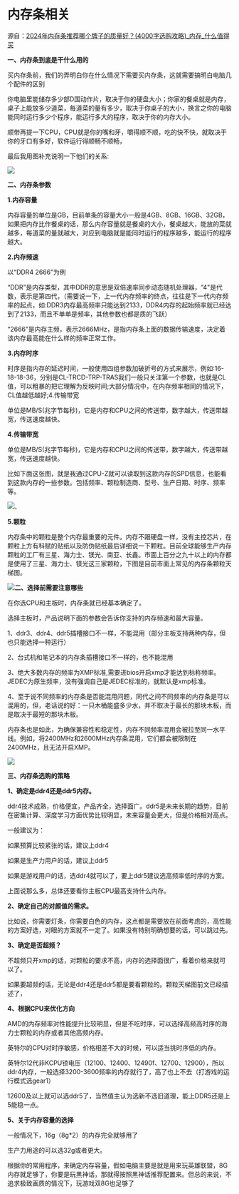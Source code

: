﻿# 内存条相关

源自：[2024年内存条推荐哪个牌子的质量好？(4000字选购攻略)_内存_什么值得买](https://post.smzdm.com/p/ag5vk0p3/)

**一、内存条到底是干什么用的**

买内存条前，我们的弄明白你在什么情况下需要买内存条，这就需要搞明白电脑几个配件的区别

你电脑里能储存多少部D国动作片，取决于你的硬盘大小；你家的餐桌就是内存，桌子上能放多少道菜，每道菜的量有多少，取决于你桌子的大小，换言之你的电脑能同时运行多少个程序，能运行多大的程序，取决于你的内存大小。

顺带再提一下CPU，CPU就是你的嘴和牙，嚼得顺不顺，吃的快不快，就取决于你的牙口有多好，软件运行得顺畅不顺畅，

最后我用图补充说明一下他们的关系:

![](/assets/import/Aspose.Words.f196d249-498f-451e-b183-5c4028f0cf40.001.png)

**二、内存条参数**

**1.内存容量**

内存容量的单位是GB，目前单条的容量大小一般是4GB、8GB、16GB、32GB，如果把内存比作餐桌的话，那么内存容量就是餐桌的大小，餐桌越大，能放的菜就越多，每道菜的量就越大，对应到电脑就是能同时运行的程序越多，能运行的程序越大。

**2.内存频速**

以“DDR4 2666”为例

“DDR”是内存类型，其中DDR的意思是双倍速率同步动态随机处理器，“4"是代数，表示是第四代，（需要说一下，上一代内存频率的终点，往往是下一代内存频率的起点，如:DDR3内存最高频率只能达到2133，DDR4内存的起始频率就已经达到了2133，而且不单单是频率，其他参数也都是质的飞跃）

“2666”是内存主频，表示2666MHz，是指内存条上面的数据传输速度，决定着该内存最高能在什么样的频率正常工作。

**3.内存时序**

时序是指内存的延迟时间，一般使用四组参数加破折号的方式来展示，例如:16-18-18-36，分别是CL-TRCD-TRP-TRAS我们一般只关注第一个参数，也就是CL值，可以粗暴的把它理解为反映时间;大部分情况中，在内存频率相同的情况下，CL值越低越好;4.传输带宽

单位是MB/S(兆字节每秒)，它是内存和CPU之间的传送带，数字越大，传送带越宽，传送速度越快。

**4.传输带宽**

单位是MB/S(兆字节每秒)，它是内存和CPU之间的传送带，数字越大，传送带越宽，传送速度越快。

比如下面这张图，就是我通过CPU-Z就可以读取到这款内存的SPD信息，也能看到这款内存的一些参数。包括频率、颗粒制造商、型号、生产日期、时序、频率等。

![](/assets/import/Aspose.Words.f196d249-498f-451e-b183-5c4028f0cf40.002.png)、










**5.颗粒**

内存条中的颗粒是整个内存最重要的元件。内存不跟硬盘一样，没有主控芯片，在颗粒上方有科赋的贴纸以及防伪贴纸最后详细说一下颗粒。目前全球能够生产内存颗粒的工厂有三星、海力士、镁光、南亚、长鑫。市面上百分之九十以上的内存都是使用了三星、海力士、镁光这三家颗粒，下图是目前市面上常见的内存条颗粒天梯图。

![](/assets/import/Aspose.Words.f196d249-498f-451e-b183-5c4028f0cf40.003.png)**二、选择前需要注意哪些**

在你选CPU和主板时，内存条就已经基本确定了。

选择主板时，产品说明下面的参数会告诉你支持的内存频速和最大容量。

1、ddr3、ddr4、ddr5插槽接口不一样，不能混用（部分主板支持两种内存，但也只能选择一种运行）

2、台式机和笔记本的内存条插槽接口不一样的，也不能混用

3、绝大多数内存的频率为XMP标准,需要进bios开启xmp才能达到标称频率。JEDEC为原生频率，没有强调自己是JEDEC标准的，就默认是xmp标准。

4、至于说不同频率的内存条是否能混用问题，同代之间不同频率的内存条是可以混用的，但，老话说的好：一只木桶能盛多少水，并不取决于最长的那块木板，而是取决于最短的那块木板。 

内存条也是如此，为确保兼容性和稳定性，内存不同频率混用会被拉至同一水平线。例如，将2400MHz和2600MHz内存条混用，它们都会被限制在2400MHz，且无法开启XMP。

![](/assets/import/Aspose.Words.f196d249-498f-451e-b183-5c4028f0cf40.004.png)

**三、内存条选购的策略**

**1、确定是ddr4还是ddr5内存。**

ddr4技术成熟，价格便宜，产品齐全，选择面广。ddr5是未来长期的趋势，目前在密集计算、深度学习方面优势比较明显，未来容量会更大，但是价格相对高点。

一般建议为：

如果预算比较紧张的话，建议上ddr4

如果是生产力用户的话，建议上ddr5

如果是游戏用户的话，选ddr4就可以了，要上ddr5建议选高频率低时序的方案。

上面说那么多，总体还要看你主板CPU最高支持什么内存。

**2、确定自己的对颜值的需求。**

比如说，你需要灯条，你需要白色的内存，这点都是需要放在前面考虑的，高性能的方案好选，对眼的方案就不一定了。如果没有特别明确想要的话，可以跳过先。

**3、确定是否超频？**

不超频只开xmp的话，对颗粒的要求不高，内存的选择面很广，看着价格来就可以了。

如果要超频的话，无论是ddr4还是ddr5都是要看颗粒的。颗粒天梯图前文已经描述了，

**4、根据CPU来优化方向**

AMD的内存频率对性能提升比较明显，但是不吃时序，可以选择高频高时序的海力士颗粒的内存或者其他高频内存。

英特尔的CPU对时序敏感，价格相差不大的时候，可以适当挑时序低的内存。

英特尔12代非KCPU锁电压（12100、12400、12490f、12700、12900），所以ddr4内存，一般选择3200-3600频率的内存就行了，高了也上不去（打游戏的运行模式选gear1）

12600及以上就可以选ddr5了，当然值主认为选新不选旧道理，能上DDR5还是上5能稳一点。

**5、关于内存容量的选择**

一般情况下，16g（8g\*2）的内存完全就够用了

生产力用途的可以选32g或者更大。

根据你的常用程序，来确定内存容量，假如电脑主要是就是用来玩英雄联盟，8G内存就足够了，你要是玩黑神话，那就得按照黑神话推荐配置来。但总的来说，不追求极致画质的情况下，玩游戏双8G也足够了


